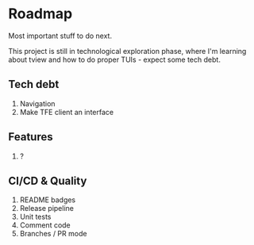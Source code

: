 
# Roadmap

Most important stuff to do next.

This project is still in technological exploration phase, where I'm learning
about tview and how to do proper TUIs - expect some tech debt.

## Tech debt

1. Navigation
1. Make TFE client an interface

## Features

1. ?

## CI/CD & Quality

1. README badges
1. Release pipeline
1. Unit tests
1. Comment code
1. Branches / PR mode
